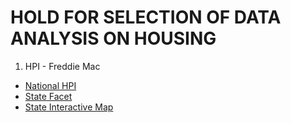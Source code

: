 # HOLD FOR SELECTION OF DATA ANALYSIS ON HOUSING

1. HPI - Freddie Mac
+ [National HPI][1]
+ [State Facet][2]
+ [State Interactive Map][3]


[1]: HOLD
[2]: https://github.com/stuartiquinn/Housing_Analysis/blob/master/HPI_FRE/FRE_State_HPI_Facet.md
[3]: HOLD
